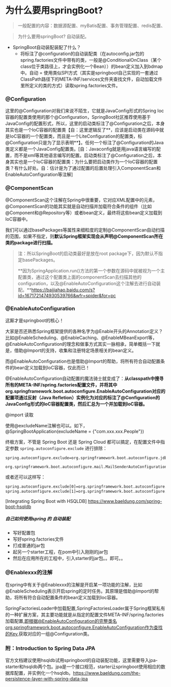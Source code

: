 # 为什么要用springBoot?

>  一般配置的内容：数据源配置、myBatis配置、事务管理配置、redis配置、

> 为什么要用springBoot? 自动装配。

- SpringBoot自动装配装配了什么？
  - 将标注了@configuration的自动装配类（在autoconfig.jar包的spring.factories文件中带有的类，一般是@ConditionalOnClass（某个class位于类路径上，才会实例化一个Bean））的bean定义加入到bdmap中。自动 = 使用类似SPI方式（其实是springboot自己实现的一套通过ClassPath路径下的META-INF/services文件夹查找文件，自动加载文件里所定义的类的方式）读取spring.factories文件。

### @Configuration

这里的@Configuration对我们来说不陌生，它就是JavaConfig形式的Spring Ioc容器的配置类使用的那个@Configuration，SpringBoot社区推荐使用基于JavaConfig的配置形式，所以，这里的启动类标注了@Configuration之后，本身其实也是一个IoC容器的配置类【自：这里逻辑反了**，应该是启动类在源码中就是IoC容器的一个配置类，而且是一个LiteConfiguration的配置类，标@Configuration只是为了显示表明**】。任何一个标注了@Configuration的Java类定义都是一个JavaConfig配置类。[自：Javaconfig就是用java语言编写的配置，而不是xml等其他语言编写的配置。启动类标注了@Configuration之后，本身其实也是一个IoC容器的配置类：为什么要把启动类作为一个IoC容器的配置类？有什么好处。自：估计是为了通过配置的后置处理引入ComponentScan和EnableAutoConfiguration等注解]

### @ComponentScan

@ComponentScan这个注解在Spring中很重要，它对应XML配置中的元素，@ComponentScan的功能其实就是自动扫描并加载符合条件的组件（比如@Component和@Repository等）或者bean定义，最终将这些bean定义加载到IoC容器中。

我们可以通过basePackages等属性来细粒度的定制@ComponentScan自动扫描的范围，如果不指定，则**默认Spring框架实现会从声明@ComponentScan所在类的package进行扫描。**

> 注：所以SpringBoot的启动类最好是放在root package下，因为默认不指定basePackages。
>
> **因为SpringApplication.run()方法的第一个参数在源码中就被视为一个主配置类，通过这个配置类上面的componentScan去扫描其他的configuration，以及@EnableAutoConfiguration这个注解去进行自动装配。**https://baijiahao.baidu.com/s?id=1671721474930539766&wfr=spider&for=pc

### @EnableAutoConfiguration

这厮才是springboot的核心！

大家是否还熟悉Spring框架提供的各种名字为@Enable开头的Annotation定义？比如@EnableScheduling、@EnableCaching、@EnableMBeanExport等，@EnableAutoConfiguration的理念和做事方式其实一脉相承，简单概括一下就是，借助@Import的支持，收集和注册特定场景相关的bean定义。

而@EnableAutoConfiguration也是借助@Import的帮助，将所有符合自动配置条件的bean定义加载到IoC容器，仅此而已！

@EnableAutoConfiguration自动配置的魔法骑士就变成了：**从classpath中搜寻所有的META-INF/spring.factories配置文件，并将其中org.springframework.boot.autoconfigure.EnableAutoConfiguration对应的配置项通过反射（Java Refletion）实例化为对应的标注了@Configuration的JavaConfig形式的IoC容器配置类，然后汇总为一个并加载到IoC容器。**

@import 读取

使用@excludeName注解也可以。如下，@SpringBootApplication(excludeName = {"com.xxx.xxx.People"})

终极方案，不管是 Spring Boot 还是 Spring Cloud 都可以搞定，在配置文件中指定参数 `spring.autoconfigure.exclude` 进行排除：

```
spring.autoconfigure.exclude=org.springframework.boot.autoconfigure.jdbc.DataSourceAutoConfiguration,\
    org.springframework.boot.autoconfigure.mail.MailSenderAutoConfiguration
```

或者还可以这样写：

```xml
spring.autoconfigure.exclude[0]=org.springframework.boot.autoconfigure.jdbc.DataSourceAutoConfiguration
spring.autoconfigure.exclude[1]=org.springframework.boot.autoconfigure.mail.MailSenderAu
```

[Integrating Spring Boot with HSQLDB] https://www.baeldung.com/spring-boot-hsqldb

##### 自己如何使用spring 的 自动装配

- 写好配置包
- 写好spring.factories文件
- 打成普通的jar包
- 起另一个starter工程，在pom中引入刚刚的jar包
- 然后在应用所在的工程中，引入starter的jar包。。即可。。

### @Enablexxx的注解

在spring中有关于@Enablexxx的注解是开启某一项功能的注解，比如@EnableScheduling表示开启spring的定时任务。其原理是借助@Import的帮助，将所有符合自动配置条件的bean定义加载到Ioc容器。

SpringFactoriesLoader中加载配置,SpringFactoriesLoader属于Spring框架私有的一种扩展方案，其主要功能就是从指定的配置文件META-INF/spring.factories加载配置,即根据@EnableAutoConfiguration的完整类名org.springframework.boot.autoconfigure.EnableAutoConfiguration作为查找的Key,获取对应的一组@Configuration类。

### 附：Introduction to Spring Data JPA

官方文档建议使用hsqldb试用springboot的自动装配功能，这里需要导入jpa-starter和hsqldb两个包。jpa是一个接口规范，starter让springboot使用相应的数据库配置，并实例化一个hsqldb。https://www.baeldung.com/the-persistence-layer-with-spring-data-jpa
